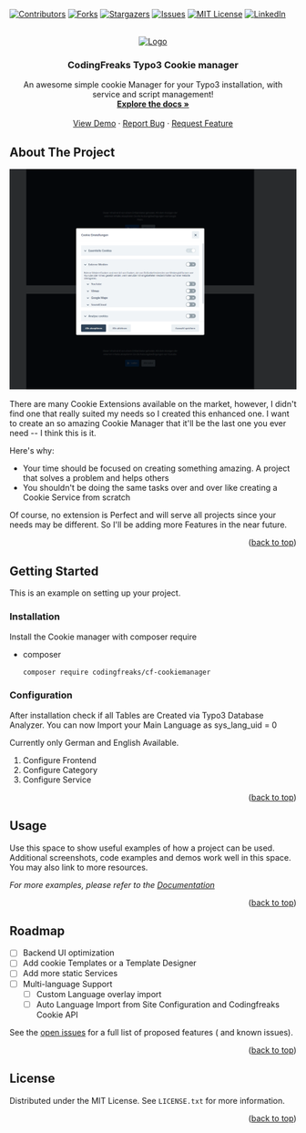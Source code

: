 <!-- Improved compatibility of back to top link: See: https://github.com/othneildrew/Best-README-Template/pull/73 -->
<a name="readme-top"></a>
<!--
*** Thanks for checking out the Best-README-Template. If you have a suggestion
*** that would make this better, please fork the repo and create a pull request
*** or simply open an issue with the tag "enhancement".
*** Don't forget to give the project a star!
*** Thanks again! Now go create something AMAZING! :D
-->



<!-- PROJECT SHIELDS -->
<!--
*** I'm using markdown "reference style" links for readability.
*** Reference links are enclosed in brackets [ ] instead of parentheses ( ).
*** See the bottom of this document for the declaration of the reference variables
*** for contributors-url, forks-url, etc. This is an optional, concise syntax you may use.
*** https://www.markdownguide.org/basic-syntax/#reference-style-links
-->
[![Contributors][contributors-shield]][contributors-url]
[![Forks][forks-shield]][forks-url]
[![Stargazers][stars-shield]][stars-url]
[![Issues][issues-shield]][issues-url]
[![MIT License][license-shield]][license-url]
[![LinkedIn][linkedin-shield]][linkedin-url]



<!-- PROJECT LOGO -->
<br />
<div align="center">
  <a href="https://github.com/eibiflo/cf_cookiemanager/">
    <img src="Documentation/Images/logo.png" alt="Logo" width="80" height="80">
  </a>

<h3 align="center">CodingFreaks Typo3 Cookie manager</h3>

  <p align="center">
    An awesome simple cookie Manager for your Typo3 installation, with service and script management!
    <br />
    <a href="#"><strong>Explore the docs »</strong></a>
    <br />
    <br />
    <a href="#">View Demo</a>
    ·
    <a href="https://github.com/eibiflo/cf_cookiemanager/issues">Report Bug</a>
    ·
    <a href="https://github.com/eibiflo/cf_cookiemanager/issues">Request Feature</a>
  </p>
</div>



<!-- ABOUT THE PROJECT -->

## About The Project

[![Product Name Screen Shot][product-screenshot]](https://github.com/eibiflo/cf_cookiemanager/)

There are many Cookie Extensions available on the market, however, I didn't find one that really suited my needs so I
created this enhanced one. I want to create an so amazing Cookie Manager that it'll be the last one you ever need -- I
think this is it.

Here's why:

* Your time should be focused on creating something amazing. A project that solves a problem and helps others
* You shouldn't be doing the same tasks over and over like creating a Cookie Service from scratch

Of course, no extension is Perfect and will serve all projects since your needs may be different. So I'll be adding more
Features in the near future.


<p align="right">(<a href="#readme-top">back to top</a>)</p>





<!-- GETTING STARTED -->

## Getting Started

This is an example on setting up your project.

### Installation

Install the Cookie manager with composer require

* composer
  ```sh
  composer require codingfreaks/cf-cookiemanager
  ```

### Configuration

After installation check if all Tables are Created via Typo3 Database Analyzer.
You can now Import your Main Language as sys_lang_uid = 0

Currently only German and English Available.

1. Configure Frontend
2. Configure Category
3. Configure Service


<p align="right">(<a href="#readme-top">back to top</a>)</p>



<!-- USAGE EXAMPLES -->

## Usage

Use this space to show useful examples of how a project can be used. Additional screenshots, code examples and demos
work well in this space. You may also link to more resources.

_For more examples, please refer to the [Documentation](#)_

<p align="right">(<a href="#readme-top">back to top</a>)</p>



<!-- ROADMAP -->

## Roadmap

- [ ] Backend UI optimization
- [ ] Add cookie Templates or a Template Designer
- [ ] Add more static Services
- [ ] Multi-language Support
    - [ ] Custom Language overlay import
    - [ ] Auto Language Import from Site Configuration and Codingfreaks Cookie API

See the [open issues](https://github.com/eibiflo/cf_cookiemanager/issues) for a full list of proposed features (
and known issues).

<p align="right">(<a href="#readme-top">back to top</a>)</p>


<!-- LICENSE -->

## License

Distributed under the MIT License. See `LICENSE.txt` for more information.
<p align="right">(<a href="#readme-top">back to top</a>)</p>





<!-- MARKDOWN LINKS & IMAGES -->
<!-- https://www.markdownguide.org/basic-syntax/#reference-style-links -->

[contributors-shield]: https://img.shields.io/github/contributors/eibiflo/cf_cookiemanager.svg?style=for-the-badge

[contributors-url]: https://github.com/eibiflo/cf_cookiemanager/graphs/contributors

[forks-shield]: https://img.shields.io/github/forks/eibiflo/cf_cookiemanager.svg?style=for-the-badge

[forks-url]: https://github.com/eibiflo/cf_cookiemanager/network/members

[stars-shield]: https://img.shields.io/github/stars/eibiflo/cf_cookiemanager.svg?style=for-the-badge

[stars-url]: https://github.com/eibiflo/cf_cookiemanager/stargazers

[issues-shield]: https://img.shields.io/github/issues/eibiflo/cf_cookiemanager.svg?style=for-the-badge

[issues-url]: https://github.com/eibiflo/cf_cookiemanager/issues

[license-shield]: https://img.shields.io/github/license/eibiflo/cf_cookiemanager.svg?style=for-the-badge

[license-url]: https://github.com/eibiflo/cf_cookiemanager/blob/master/LICENSE.txt

[linkedin-shield]: https://img.shields.io/badge/-LinkedIn-black.svg?style=for-the-badge&logo=linkedin&colorB=555

[linkedin-url]: https://linkedin.com/in/florian-e-676399205

[product-screenshot]: Documentation/Images/cookie_settings.png